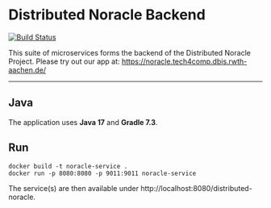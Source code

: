 Distributed Noracle Backend
===================

[![Build Status](https://jenkins.dbis.rwth-aachen.de/buildStatus/icon?job=Distributed-Noracle-Backend)](https://jenkins.dbis.rwth-aachen.de/job/Distributed-Noracle-Backend/)

This suite of microservices forms the backend of the Distributed Noracle Project.
Please try out our app at: https://noracle.tech4comp.dbis.rwth-aachen.de/

---------------

## Java

The application uses **Java 17** and **Gradle 7.3**.

## Run
```
docker build -t noracle-service .
docker run -p 8080:8080 -p 9011:9011 noracle-service
```
The service(s) are then available under http://localhost:8080/distributed-noracle.

